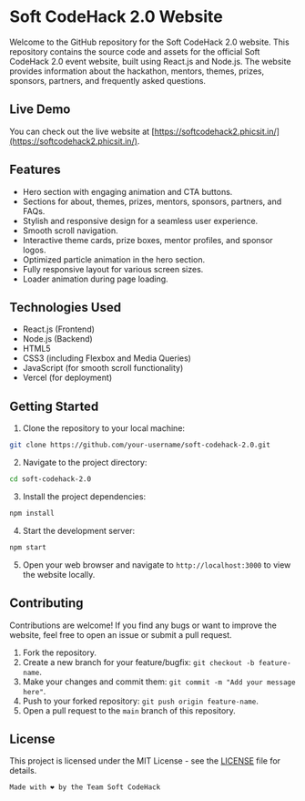 # Soft CodeHack 2.0 Website

Welcome to the GitHub repository for the Soft CodeHack 2.0 website. This repository contains the source code and assets for the official Soft CodeHack 2.0 event website, built using React.js and Node.js. The website provides information about the hackathon, mentors, themes, prizes, sponsors, partners, and frequently asked questions.

## Live Demo

You can check out the live website at [https://softcodehack2.phicsit.in/](https://softcodehack2.phicsit.in/).

## Features

- Hero section with engaging animation and CTA buttons.
- Sections for about, themes, prizes, mentors, sponsors, partners, and FAQs.
- Stylish and responsive design for a seamless user experience.
- Smooth scroll navigation.
- Interactive theme cards, prize boxes, mentor profiles, and sponsor logos.
- Optimized particle animation in the hero section.
- Fully responsive layout for various screen sizes.
- Loader animation during page loading.

## Technologies Used

- React.js (Frontend)
- Node.js (Backend)
- HTML5
- CSS3 (including Flexbox and Media Queries)
- JavaScript (for smooth scroll functionality)
- Vercel (for deployment)

## Getting Started

1. Clone the repository to your local machine:

```bash
git clone https://github.com/your-username/soft-codehack-2.0.git
```

2. Navigate to the project directory:

```bash
cd soft-codehack-2.0
```

3. Install the project dependencies:

```bash
npm install
```

4. Start the development server:

```bash
npm start
```

5. Open your web browser and navigate to `http://localhost:3000` to view the website locally.

## Contributing

Contributions are welcome! If you find any bugs or want to improve the website, feel free to open an issue or submit a pull request.

1. Fork the repository.
2. Create a new branch for your feature/bugfix: `git checkout -b feature-name`.
3. Make your changes and commit them: `git commit -m "Add your message here"`.
4. Push to your forked repository: `git push origin feature-name`.
5. Open a pull request to the `main` branch of this repository.

## License

This project is licensed under the MIT License - see the [LICENSE](LICENSE) file for details.

```bash
Made with ❤️ by the Team Soft CodeHack
```
